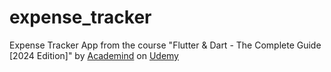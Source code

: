 # expense_tracker

Expense Tracker App from the course "Flutter & Dart - The Complete Guide [2024 Edition]" by [Academind](https://academind.com/) on [Udemy](https://Udemy.com/)
